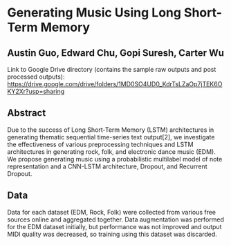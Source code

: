 # Generating Music Using Long Short-Term Memory

## Austin Guo, Edward Chu, Gopi Suresh, Carter Wu

Link to Google Drive directory (contains the sample raw outputs and post processed outputs): https://drive.google.com/drive/folders/1MD0SO4UD0_KdrTsLZaOp7jTEK6OKY2Xr?usp=sharing

## Abstract
Due to the success of Long Short-Term Memory (LSTM) architectures in generating thematic sequential time-series text output[​2]​, we investigate the effectiveness of various preprocessing techniques and LSTM architectures in generating rock, folk, and electronic dance music (EDM). We propose generating music using a probabilistic multilabel model of note representation and a CNN-LSTM architecture, Dropout, and Recurrent Dropout.

## Data
Data for each dataset (EDM, Rock, Folk) were collected from various free sources online and aggregated together. Data augmentation was performed for the EDM dataset initially, but performance was not improved and output MIDI quality was decreased, so training using this dataset was discarded.